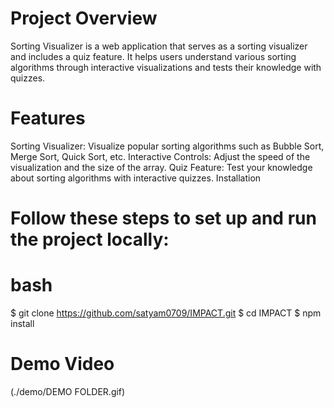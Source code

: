 # Project Overview
Sorting Visualizer is a web application that serves as a sorting visualizer and includes a quiz feature. 
It helps users understand various sorting algorithms through interactive visualizations and tests their knowledge with quizzes.

# Features
Sorting Visualizer: Visualize popular sorting algorithms such as Bubble Sort, Merge Sort, Quick Sort, etc.
Interactive Controls: Adjust the speed of the visualization and the size of the array.
Quiz Feature: Test your knowledge about sorting algorithms with interactive quizzes.
Installation

# Follow these steps to set up and run the project locally:

# bash
$ git clone https://github.com/satyam0709/IMPACT.git
$ cd IMPACT
$ npm install


# Demo Video
(./demo/DEMO FOLDER.gif)

